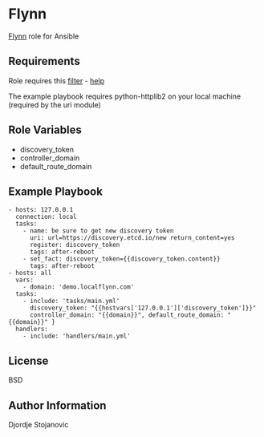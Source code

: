Flynn
=====

[Flynn](https://flynn.io) role for Ansible

Requirements
------------

Role requires this [filter](https://gist.github.com/StalkingKillah/b32c893ca12aa8bd8e3d) - [help](http://docs.ansible.com/developing_plugins.html#distributing-plugins)

The example playbook requires python-httplib2 on your local machine (required by the uri module)

Role Variables
--------------

* discovery_token
* controller_domain
* default_route_domain

Example Playbook
----------------

	- hosts: 127.0.0.1
	  connection: local
	  tasks:
	    - name: be sure to get new discovery token
	      uri: url=https://discovery.etcd.io/new return_content=yes
	      register: discovery_token
	      tags: after-reboot
	    - set_fact: discovery_token={{discovery_token.content}}
	      tags: after-reboot
	- hosts: all
	  vars:
	    - domain: 'demo.localflynn.com'
	  tasks:
	    - include: 'tasks/main.yml'
		  discovery_token: "{{hostvars['127.0.0.1']['discovery_token']}}"
		  controller_domain: "{{domain}}", default_route_domain: "{{domain}}" }
	  handlers:
	    - include: 'handlers/main.yml'

License
-------

BSD

Author Information
------------------

Djordje Stojanovic
